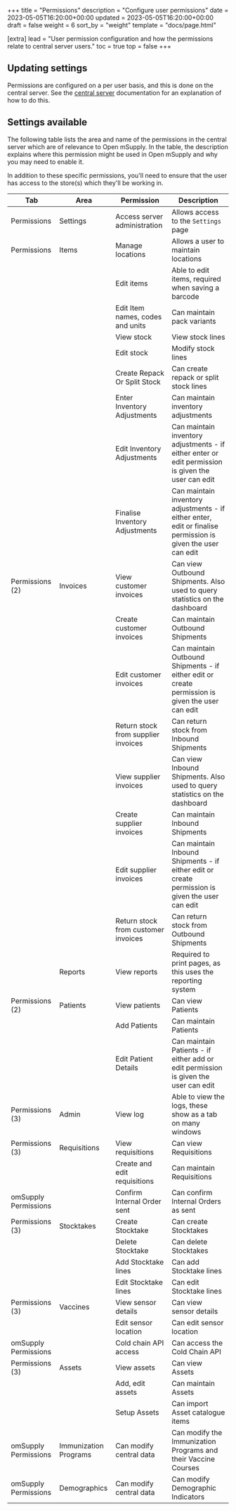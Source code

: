 +++
title = "Permissions"
description = "Configure user permissions"
date = 2023-05-05T16:20:00+00:00
updated = 2023-05-05T16:20:00+00:00
draft = false
weight = 6
sort_by = "weight"
template = "docs/page.html"

[extra]
lead = "User permission configuration and how the permissions relate to central server users."
toc = true
top = false
+++

## Updating settings

Permissions are configured on a per user basis, and this is done on the central server. See the [central server](https://docs.msupply.org.nz/admin:managing_users#permissions_tabs) documentation for an explanation of how to do this.

## Settings available

The following table lists the area and name of the permissions in the central server which are of relevance to Open mSupply. In the table, the description explains where this permission might be used in Open mSupply and why you may need to enable it.

In addition to these specific permissions, you'll need to ensure that the user has access to the store(s) which they'll be working in.

| Tab                  | Area                  | Permission                          | Description                                                                                                  |
| -------------------- | --------------------- | ----------------------------------- | ------------------------------------------------------------------------------------------------------------ |
| Permissions          | Settings              | Access server administration        | Allows access to the `Settings` page                                                                         |
| Permissions          | Items                 | Manage locations                    | Allows a user to maintain locations                                                                          |
|                      |                       | Edit items                          | Able to edit items, required when saving a barcode                                                           |
|                      |                       | Edit Item names, codes and units    | Can maintain pack variants                                                                                   |
|                      |                       | View stock                          | View stock lines                                                                                             |
|                      |                       | Edit stock                          | Modify stock lines                                                                                           |
|                      |                       | Create Repack Or Split Stock        | Can create repack or split stock lines                                                                       |
|                      |                       | Enter Inventory Adjustments         | Can maintain inventory adjustments                                                                           |
|                      |                       | Edit Inventory Adjustments          | Can maintain inventory adjustments - if either enter or edit permission is given the user can edit           |
|                      |                       | Finalise Inventory Adjustments      | Can maintain inventory adjustments - if either enter, edit or finalise permission is given the user can edit |
| Permissions (2)      | Invoices              | View customer invoices              | Can view Outbound Shipments. Also used to query statistics on the dashboard                                  |
|                      |                       | Create customer invoices            | Can maintain Outbound Shipments                                                                              |
|                      |                       | Edit customer invoices              | Can maintain Outbound Shipments - if either edit or create permission is given the user can edit             |
|                      |                       | Return stock from supplier invoices | Can return stock from Inbound Shipments                                                                      |
|                      |                       | View supplier invoices              | Can view Inbound Shipments. Also used to query statistics on the dashboard                                   |
|                      |                       | Create supplier invoices            | Can maintain Inbound Shipments                                                                               |
|                      |                       | Edit supplier invoices              | Can maintain Inbound Shipments - if either edit or create permission is given the user can edit              |
|                      |                       | Return stock from customer invoices | Can return stock from Outbound Shipments                                                                     |
|                      | Reports               | View reports                        | Required to print pages, as this uses the reporting system                                                   |
| Permissions (2)      | Patients              | View patients                       | Can view Patients                                                                                            |
|                      |                       | Add Patients                        | Can maintain Patients                                                                                        |
|                      |                       | Edit Patient Details                | Can maintain Patients - if either add or edit permission is given the user can edit                          |
| Permissions (3)      | Admin                 | View log                            | Able to view the logs, these show as a tab on many windows                                                   |
| Permissions (3)      | Requisitions          | View requisitions                   | Can view Requisitions                                                                                        |
|                      |                       | Create and edit requisitions        | Can maintain Requisitions                                                                                    |
| omSupply Permissions |                       | Confirm Internal Order sent         | Can confirm Internal Orders as sent                                                                          |
| Permissions (3)      | Stocktakes            | Create Stocktake                    | Can create Stocktakes                                                                                        |
|                      |                       | Delete Stocktake                    | Can delete Stocktakes                                                                                        |
|                      |                       | Add Stocktake lines                 | Can add Stocktake lines                                                                                      |
|                      |                       | Edit Stocktake lines                | Can edit Stocktake lines                                                                                     |
| Permissions (3)      | Vaccines              | View sensor details                 | Can view sensor details                                                                                      |
|                      |                       | Edit sensor location                | Can edit sensor location                                                                                     |
| omSupply Permissions |                       | Cold chain API access               | Can access the Cold Chain API                                                                                |
| Permissions (3)      | Assets                | View assets                         | Can view Assets                                                                                              |
|                      |                       | Add, edit assets                    | Can maintain Assets                                                                                          |
|                      |                       | Setup Assets                        | Can import Asset catalogue items                                                                             |
| omSupply Permissions | Immunization Programs | Can modify central data             | Can modify the Immunization Programs and their Vaccine Courses                                               |
| omSupply Permissions | Demographics          | Can modify central data             | Can modify Demographic Indicators                                                                            |

